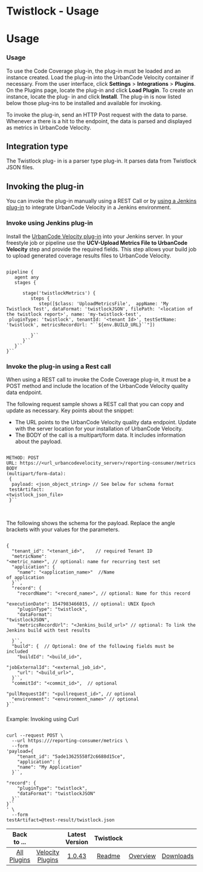 
Twistlock - Usage
=================

# Usage



### Usage






To use the Code Coverage plug-in, the plug-in must be loaded and an instance created. Load the plug-in 
into the UrbanCode Velocity container if necessary. From the user interface, click **Settings** > ****Integrations**** >
 **Plugins**. On the Plugins page, locate the plug-in and click **Load Plugin**. To create an instance, locate the plug-
in and click **Install**. The plug-in is now listed below those plug-ins to be installed and available for invoking. 



To invoke the plug-in, send an HTTP Post request with the data to parse. Whenever a there is a hit to the endpoint, the 
data is parsed and displayed as metrics in UrbanCode Velocity.


Integration type
----------------


The Twistlock plug-
in is a parser type plug-in. It parses data from Twistlock JSON files.


Invoking the plug-in
--------------------


You
 can invoke the plug-in manually using a REST Call or by [using a Jenkins plug-in](#invokejenkins) to integrate 
UrbanCode Velocity in a Jenkins environment.


### **Invoke using Jenkins plug-in**


Install the [UrbanCode Velocity 
plug-in](https://plugins.jenkins.io/urbancode-velocity) into your Jenkins server. In your freestyle job or pipeline use 
the **UCV-Upload Metrics File to UrbanCode Velocity** step and provide the required fields. This step allows your build 
job to upload generated coverage results files to UrbanCode Velocity.



```

pipeline {
   agent any
   stages {

      stage('twistlockMetrics') {
         steps {
            step([$class: 'UploadMetricsFile',  appName: 'My 
Twistlock Test', dataFormat: 'twistlockJSON', filePath: '<location of the twistlock report>', name: 'my-twistlock-test',
 pluginType: 'twistlock', tenantId: '<tenant Id>', testSetName: 'twistlock', metricsRecordUrl: "``${env.BUILD_URL}``"])

         }``
      }``
   }``
}``

```

### **Invoke the plug-in using a Rest call**


When using a REST call to 
invoke the Code Coverage plug-in, it must be a POST method and include the location of the UrbanCode Velocity quality 
data endpoint.


The following request sample shows a REST call that you can copy and update as necessary. Key points 
about the snippet:


* The URL points to the UrbanCode Velocity quality data endpoint. Update with the server location 
for your installation of UrbanCode Velocity.
* The BODY of the call is a multipart/form data. It includes information 
about the payload.



```

METHOD: POST 
URL: https://<url_urbancodevelocity_server>/reporting-consumer/metrics
BODY 
(multipart/form-data):
 {
  payload: <json_object_string> // See below for schema format
 testArtifact: 
<twistlock_json_file>
 }``

```

 


The following shows the schema for the payload. Replace the angle brackets with 
your values for the parameters.



```

{
  "tenant_id": "<tenant_id>",    // required Tenant ID
  "metricName": 
"<metric_name>", // optional: name for recurring test set
  "application": {
    "name": "<application_name>"  //Name 
of application
  }``,
  "record": {
    "recordName": "<record_name>", // optional: Name for this record
    
"executionDate": 1547983466015, // optional: UNIX Epoch
    "pluginType": "twistlock",
    "dataFormat": 
"twistlockJSON",
    "metricsRecordUrl": "<Jenkins_build_url>" // optional: To link the Jenkins build with test results

  }``,
  "build": {  // Optional: One of the following fields must be included 
    "buildId": "<build_id>",
    
"jobExternalId": "<external_job_id>",
    "url": "<build_url>",
  }``,
  "commitId": "<commit_id>",  // optional
  
"pullRequestId": "<pullrequest_id>", // optional
  "environment": "<environment_name>" // optional
}``

```

### 
Example: Invoking using Curl



```

curl --request POST \
  --url https:///reporting-consumer/metrics \
  --form 
'payload={
    "tenant_id": "5ade13625558f2c6688d15ce",
    "application": {
    "name": "My Application"
  }``,
  
"record": {
    "pluginType": "twistlock",
    "dataFormat": "twistlockJSON"
  }``
}``
' \
  --form 
testArtifact=@test-result/twistlock.json

```





|Back to ...||Latest Version|Twistlock |||
| :---: | :---: | :---: | :---: | :---: | :---: |
|[All Plugins](../../index.md)|[Velocity Plugins](../README.md)|[1.0.43]()|[Readme](README.md)|[Overview](overview.md)|[Downloads](downloads.md)|
